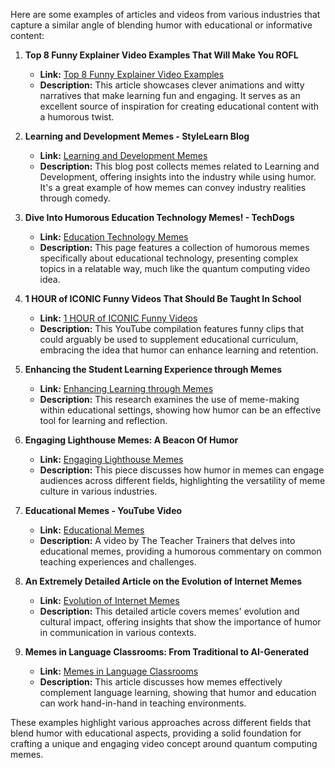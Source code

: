 Here are some examples of articles and videos from various industries that capture a similar angle of blending humor with educational or informative content:

1. **Top 8 Funny Explainer Video Examples That Will Make You ROFL**
   - **Link:** [Top 8 Funny Explainer Video Examples](https://mypromovideos.com/blog/funny-explainer-videos-examples/)
   - **Description:** This article showcases clever animations and witty narratives that make learning fun and engaging. It serves as an excellent source of inspiration for creating educational content with a humorous twist.

2. **Learning and Development Memes - StyleLearn Blog**
   - **Link:** [Learning and Development Memes](https://stylelearn.com/learning-and-development-memes/)
   - **Description:** This blog post collects memes related to Learning and Development, offering insights into the industry while using humor. It's a great example of how memes can convey industry realities through comedy.

3. **Dive Into Humorous Education Technology Memes! - TechDogs**
   - **Link:** [Education Technology Memes](https://www.techdogs.com/td-articles/tech-memes/dive-into-humorous-education-technology-memes)
   - **Description:** This page features a collection of humorous memes specifically about educational technology, presenting complex topics in a relatable way, much like the quantum computing video idea.

4. **1 HOUR of ICONIC Funny Videos That Should Be Taught In School**
   - **Link:** [1 HOUR of ICONIC Funny Videos](https://www.youtube.com/watch?v=J4XTSYhN6Xo&pp=ygUMIzIwdmlkZW9zaW4x)
   - **Description:** This YouTube compilation features funny clips that could arguably be used to supplement educational curriculum, embracing the idea that humor can enhance learning and retention.

5. **Enhancing the Student Learning Experience through Memes**
   - **Link:** [Enhancing Learning through Memes](https://www.sciencedirect.com/science/article/pii/S1355030624000261)
   - **Description:** This research examines the use of meme-making within educational settings, showing how humor can be an effective tool for learning and reflection.

6. **Engaging Lighthouse Memes: A Beacon Of Humor**
   - **Link:** [Engaging Lighthouse Memes](https://learnmore.charlestonsouthern.edu/the-stock/engaging-lighthouse-memes-a-beacon-of-humor.html)
   - **Description:** This piece discusses how humor in memes can engage audiences across different fields, highlighting the versatility of meme culture in various industries.

7. **Educational Memes - YouTube Video**
   - **Link:** [Educational Memes](https://www.youtube.com/watch?v=s62hteEHmsk)
   - **Description:** A video by The Teacher Trainers that delves into educational memes, providing a humorous commentary on common teaching experiences and challenges.

8. **An Extremely Detailed Article on the Evolution of Internet Memes**
   - **Link:** [Evolution of Internet Memes](https://chargeraccount.org/3912/for-fun/an-extremely-detailed-article-on-the-evolution-of-internet-memes-trends/)
   - **Description:** This detailed article covers memes' evolution and cultural impact, offering insights that show the importance of humor in communication in various contexts.

9. **Memes in Language Classrooms: From Traditional to AI-Generated**
   - **Link:** [Memes in Language Classrooms](https://fltmag.com/memes-in-language-classrooms-from-traditional-to-ai-generated/)
   - **Description:** This article discusses how memes effectively complement language learning, showing that humor and education can work hand-in-hand in teaching environments.

These examples highlight various approaches across different fields that blend humor with educational aspects, providing a solid foundation for crafting a unique and engaging video concept around quantum computing memes.